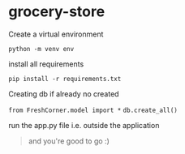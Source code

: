 # grocery-store

Create a virtual environment

```python -m venv env```

install all requirements

```pip install -r requirements.txt```

Creating db if already no created 

```from FreshCorner.model import *```
```db.create_all()```

run the app.py file i.e. outside the application


>and you're good to go :)

